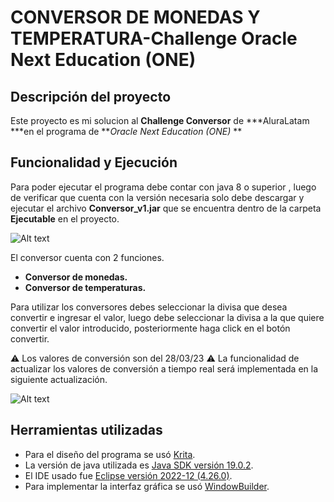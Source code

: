 # **CONVERSOR DE MONEDAS Y TEMPERATURA**-Challenge Oracle Next Education (ONE)



## **Descripción del proyecto**

Este proyecto es mi solucion al **Challenge Conversor** de  ***AluraLatam ***en el programa de ***Oracle Next Education (ONE)* **

## **Funcionalidad y Ejecución**
Para poder ejecutar el programa debe contar con java 8 o superior , luego de verificar que cuenta con la versión necesaria solo debe descargar y ejecutar el archivo **Conversor_v1.jar** que se encuentra dentro de la carpeta **Ejecutable** en el proyecto.

![Alt text](media/Ejecutarlo.gif)

El conversor cuenta con 2 funciones.
- **Conversor de monedas.**
- **Conversor de temperaturas.**

Para utilizar los conversores debes seleccionar la divisa que desea convertir e ingresar el valor, luego debe seleccionar la divisa a la que quiere convertir el valor introducido, posteriormente haga click en el botón convertir.

:warning: Los valores de conversión son del 28/03/23  :warning:
La funcionalidad de actualizar los valores de conversión a tiempo real será implementada en la siguiente actualización.

![Alt text](media/Funcionamiento.gif)

## **Herramientas utilizadas**
- Para el diseño del programa se usó [Krita](https://krita.org/en/).
- La versión de java utilizada es [Java SDK versión 19.0.2](https://www.oracle.com/java/technologies/downloads/).
- El IDE usado fue [Eclipse versión 2022-12 (4.26.0)](https://www.eclipse.org/downloads/).
- Para implementar la interfaz gráfica se usó [WindowBuilder](https://www.eclipse.org/windowbuilder/).
